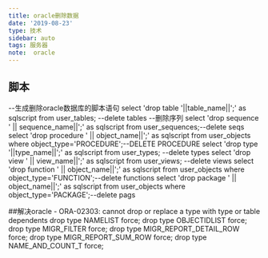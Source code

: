 ```yaml
---
title: oracle删除数据
date: '2019-08-23'
type: 技术
sidebar: auto
tags: 服务器
note:  oracle
---
```


## 脚本

--生成删除oracle数据库的脚本语句
select 'drop table '||table_name||';' as sqlscript from user_tables; --delete tables
--删除序列
select 'drop sequence ' || sequence_name||';' as sqlscript from user_sequences;--delete seqs
select 'drop procedure ' || object_name||';' as sqlscript from user_objects  where object_type='PROCEDURE';--DELETE PROCEDURE
select 'drop type '||type_name||';' as sqlscript from user_types; --delete types
select 'drop view ' || view_name||';' as sqlscript from user_views;  --delete views
select 'drop function ' || object_name||';' as sqlscript from user_objects  where object_type='FUNCTION';--delete functions
select 'drop package ' || object_name||';' as sqlscript from user_objects  where object_type='PACKAGE';--delete pags
 

##解决oracle - ORA-02303: cannot drop or replace a type with type or table dependents
drop type NAMELIST force;
drop type OBJECTIDLIST force;
drop type MIGR_FILTER force;
drop type MIGR_REPORT_DETAIL_ROW force;
drop type MIGR_REPORT_SUM_ROW force;
drop type NAME_AND_COUNT_T force;